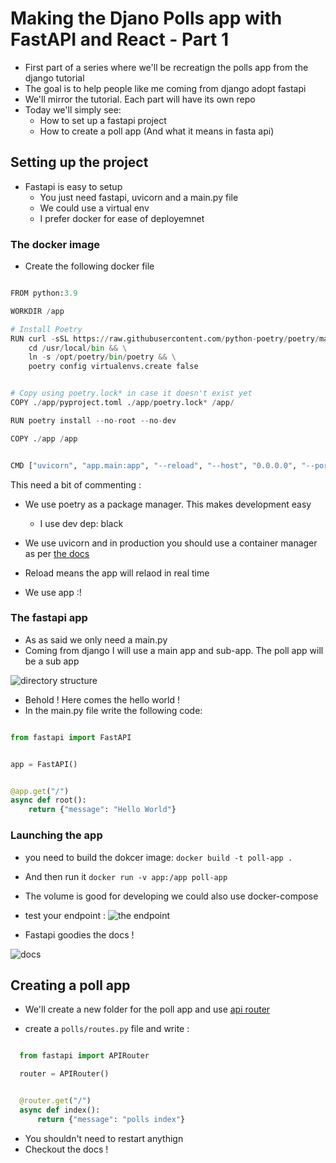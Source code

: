 # Making the Djano Polls app with FastAPI and React - Part 1

 - First part of a series where we'll be recreatign the polls app from the django tutorial
 - The goal is to help people like me coming from django adopt fastapi 
 - We'll mirror the tutorial. Each part will have its own repo
 - Today we'll simply see:
    - How to set up a fastapi project
    - How to create a poll app (And what it means in fasta api)

## Setting up the project

- Fastapi is easy to setup
    - You just need fastapi, uvicorn and a main.py file
    - We could use a virtual env
    - I prefer docker for ease of deployemnet
### The docker image

- Create the following docker file

```python 

FROM python:3.9

WORKDIR /app

# Install Poetry
RUN curl -sSL https://raw.githubusercontent.com/python-poetry/poetry/master/get-poetry.py | POETRY_HOME=/opt/poetry python && \
    cd /usr/local/bin && \
    ln -s /opt/poetry/bin/poetry && \
    poetry config virtualenvs.create false


# Copy using poetry.lock* in case it doesn't exist yet
COPY ./app/pyproject.toml ./app/poetry.lock* /app/

RUN poetry install --no-root --no-dev

COPY ./app /app


CMD ["uvicorn", "app.main:app", "--reload", "--host", "0.0.0.0", "--port", "80"]


```

This need a bit of commenting : 
- We use poetry as a package manager. This makes development easy
  - I use dev dep: black
- We use uvicorn and in production you should use a container manager as per [the docs](https://fastapi.tiangolo.com/deployment/docker/#build-a-docker-image-for-fastapi)

- Reload means the app will relaod in real time

- We use app 
:! 

### The fastapi app

 - As as said we only need a main.py
 - Coming from django I will use a main app and sub-app. The poll app will be a sub app

 ![directory structure](https://cdn.hashnode.com/res/hashnode/image/upload/v1635273859524/n4H8JXTCP.png?auto=compress)

 - Behold ! Here comes the hello world !
 - In the main.py file write the following code:

```python

from fastapi import FastAPI


app = FastAPI()


@app.get("/")
async def root():
    return {"message": "Hello World"}

```

### Launching the app

- you need to build the dokcer image: `docker build -t poll-app .`
- And then run it `docker run -v app:/app poll-app`
- The volume is good for developing we could also use docker-compose

- test your endpoint : 
![the endpoint](https://cdn.hashnode.com/res/hashnode/image/upload/v1635274086447/WFE1yO918.png?auto=compress)

- Fastapi goodies the docs ! 

![docs](https://cdn.hashnode.com/res/hashnode/image/upload/v1635274196047/B9w6r4ub3.png?auto=compress)


## Creating a poll app

 - We'll create a new folder for the poll app and use [api router](https://fastapi.tiangolo.com/tutorial/bigger-applications/#apirouter)


 - create a `polls/routes.py` file and write : 


```python

  from fastapi import APIRouter

  router = APIRouter()


  @router.get("/")
  async def index():
      return {"message": "polls index"}


```


 - You shouldn't need to restart anythign
 - Checkout the docs ! 
